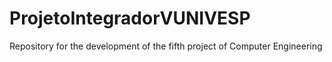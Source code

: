 # ProjetoIntegradorVUNIVESP
Repository for the development of the fifth project of Computer Engineering
